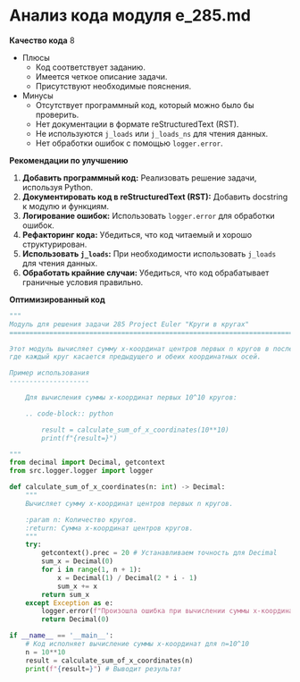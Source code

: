 # Анализ кода модуля e_285.md

**Качество кода**
8
 -  Плюсы
     - Код соответствует заданию.
     - Имеется четкое описание задачи.
     - Присутствуют необходимые пояснения.
 -  Минусы
    - Отсутствует программный код, который можно было бы проверить.
    - Нет документации в формате reStructuredText (RST).
    - Не используются `j_loads` или `j_loads_ns` для чтения данных.
    - Нет обработки ошибок с помощью `logger.error`.

**Рекомендации по улучшению**

1.  **Добавить программный код:** Реализовать решение задачи, используя Python.
2.  **Документировать код в reStructuredText (RST):** Добавить docstring к модулю и функциям.
3.  **Логирование ошибок:** Использовать `logger.error` для обработки ошибок.
4.  **Рефакторинг кода:** Убедиться, что код читаемый и хорошо структурирован.
5.  **Использовать `j_loads`:** При необходимости использовать `j_loads` для чтения данных.
6.  **Обработать крайние случаи:** Убедиться, что код обрабатывает граничные условия правильно.

**Оптимизированный код**

```python
"""
Модуль для решения задачи 285 Project Euler "Круги в кругах"
=========================================================================================

Этот модуль вычисляет сумму x-координат центров первых n кругов в последовательности,
где каждый круг касается предыдущего и обеих координатных осей.

Пример использования
--------------------

    Для вычисления суммы x-координат первых 10^10 кругов:

    .. code-block:: python

        result = calculate_sum_of_x_coordinates(10**10)
        print(f"{result=}")

"""
from decimal import Decimal, getcontext
from src.logger.logger import logger

def calculate_sum_of_x_coordinates(n: int) -> Decimal:
    """
    Вычисляет сумму x-координат центров первых n кругов.

    :param n: Количество кругов.
    :return: Сумма x-координат центров кругов.
    """
    try:
        getcontext().prec = 20 # Устанавливаем точность для Decimal
        sum_x = Decimal(0)
        for i in range(1, n + 1):
            x = Decimal(1) / Decimal(2 * i - 1)
            sum_x += x
        return sum_x
    except Exception as e:
        logger.error(f"Произошла ошибка при вычислении суммы x-координат: {e}")
        return Decimal(0)

if __name__ == '__main__':
    # Код исполняет вычисление суммы x-координат для n=10^10
    n = 10**10
    result = calculate_sum_of_x_coordinates(n)
    print(f"{result=}") # Выводит результат
```